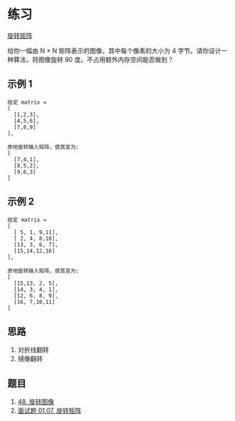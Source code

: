 # 练习

[旋转矩阵](https://leetcode.cn/leetbook/read/array-and-string/clpgd/)

给你一幅由 N × N 矩阵表示的图像，其中每个像素的大小为 4 字节。请你设计一种算法，将图像旋转 90 度。不占用额外内存空间能否做到？

## 示例 1

```text
给定 matrix =
[
  [1,2,3],
  [4,5,6],
  [7,8,9]
],

原地旋转输入矩阵，使其变为:
[
  [7,4,1],
  [8,5,2],
  [9,6,3]
]
```

## 示例 2

```text
给定 matrix =
[
  [ 5, 1, 9,11],
  [ 2, 4, 8,10],
  [13, 3, 6, 7],
  [15,14,12,16]
],

原地旋转输入矩阵，使其变为:
[
  [15,13, 2, 5],
  [14, 3, 4, 1],
  [12, 6, 8, 9],
  [16, 7,10,11]
]
```

## 思路

1. 对折线翻转
2. 镜像翻转

## 题目

1. [48. 旋转图像](https://leetcode.cn/problems/rotate-image/)
2. [面试题 01.07. 旋转矩阵](https://leetcode.cn/problems/rotate-matrix-lcci/)
